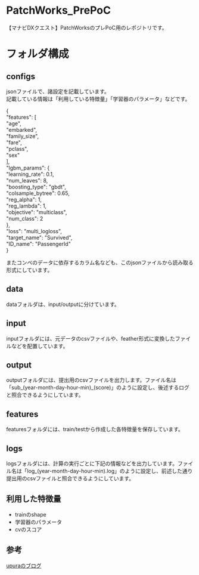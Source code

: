 # PatchWorks_PrePoC
【マナビDXクエスト】PatchWorksのプレPoC用のレポジトリです。

# フォルダ構成
## configs
jsonファイルで、諸設定を記載しています。  
記載している情報は「利用している特徴量」「学習器のパラメータ」などです。  

{  
  "features": [  
      "age",  
      "embarked",  
      "family_size",  
      "fare",  
      "pclass",  
      "sex"  
  ],  
  "lgbm_params": {  
    "learning_rate": 0.1,  
    "num_leaves": 8,  
    "boosting_type": "gbdt",  
    "colsample_bytree": 0.65,  
    "reg_alpha": 1,  
    "reg_lambda": 1,  
    "objective": "multiclass",  
    "num_class": 2  
  },  
  "loss": "multi_logloss",  
  "target_name": "Survived",  
  "ID_name": "PassengerId"  
}  

またコンペのデータに依存するカラム名なども、このjsonファイルから読み取る形式にしています。

## data
dataフォルダは、input/outputに分けています。

## input
inputフォルダには、元データのcsvファイルや、feather形式に変換したファイルなどを配置しています。

## output
outputフォルダには、提出用のcsvファイルを出力します。ファイル名は「sub_(year-month-day-hour-min)_(score)」のように設定し、後述するログと照合できるようにしています。

## features
featuresフォルダには、train/testから作成した各特徴量を保存しています。

## logs
logsフォルダには、計算の実行ごとに下記の情報などを出力しています。ファイル名は「log_(year-month-day-hour-min).log」のように設定し、前述した通り提出用のcsvファイルと照合できるようにしています。

## 利用した特徴量
- trainのshape
- 学習器のパラメータ
- cvのスコア

## 参考
[upuraのブログ](https://upura.hatenablog.com/entry/2018/12/28/225234)
